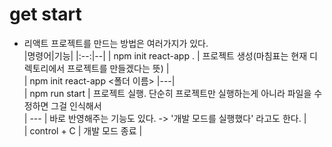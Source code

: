 # get start

- 리액트 프로젝트를 만드는 방법은 여러가지가 있다.  
  |명령어|기능|
  |:--:|--|
  | npm init react-app . | 프로젝트 생성(마침표는 현재 디렉토리에서 프로젝트를 만들겠다는 뜻) |  
  | npm init react-app <폴더 이름> |---|  
  | npm run start | 프로젝트 실행. 단순히 프로젝트만 실행하는게 아니라 파일을 수정하면 그걸 인식해서  
  | --- | 바로 반영해주는 기능도 있다. -> '개발 모드를 실행했다' 라고도 한다. |  
  | control + C | 개발 모드 종료 |
